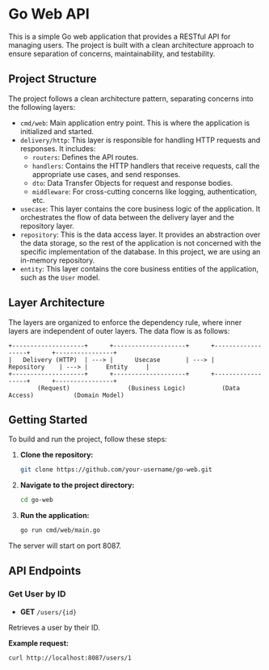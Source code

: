 # Go Web API

This is a simple Go web application that provides a RESTful API for managing users. The project is built with a clean architecture approach to ensure separation of concerns, maintainability, and testability.

## Project Structure

The project follows a clean architecture pattern, separating concerns into the following layers:

-   `cmd/web`: Main application entry point. This is where the application is initialized and started.
-   `delivery/http`: This layer is responsible for handling HTTP requests and responses. It includes:
    -   `routers`: Defines the API routes.
    -   `handlers`: Contains the HTTP handlers that receive requests, call the appropriate use cases, and send responses.
    -   `dto`: Data Transfer Objects for request and response bodies.
    -   `middleware`: For cross-cutting concerns like logging, authentication, etc.
-   `usecase`: This layer contains the core business logic of the application. It orchestrates the flow of data between the delivery layer and the repository layer.
-   `repository`: This is the data access layer. It provides an abstraction over the data storage, so the rest of the application is not concerned with the specific implementation of the database. In this project, we are using an in-memory repository.
-   `entity`: This layer contains the core business entities of the application, such as the `User` model.

## Layer Architecture

The layers are organized to enforce the dependency rule, where inner layers are independent of outer layers. The data flow is as follows:

```
+--------------------+      +--------------------+      +------------------+      +----------------+
|   Delivery (HTTP)  | ---> |      Usecase       | ---> |    Repository    | ---> |     Entity     |
+--------------------+      +--------------------+      +------------------+      +----------------+
        (Request)                (Business Logic)          (Data Access)           (Domain Model)
```

## Getting Started

To build and run the project, follow these steps:

1.  **Clone the repository:**

    ```bash
    git clone https://github.com/your-username/go-web.git
    ```

2.  **Navigate to the project directory:**

    ```bash
    cd go-web
    ```

3.  **Run the application:**

    ```bash
    go run cmd/web/main.go
    ```

The server will start on port 8087.

## API Endpoints

### Get User by ID

-   **GET** `/users/{id}`

Retrieves a user by their ID.

**Example request:**

```bash
curl http://localhost:8087/users/1
```